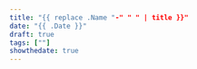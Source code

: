 ```yaml
---
title: "{{ replace .Name "-" " " | title }}"
date: "{{ .Date }}"
draft: true
tags: [""]
showthedate: true
---
```

